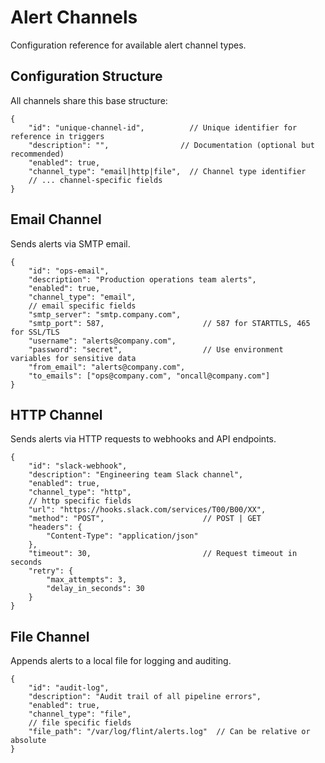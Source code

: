# Alert Channels

Configuration reference for available alert channel types.

## Configuration Structure

All channels share this base structure:

```jsonc
{
    "id": "unique-channel-id",          // Unique identifier for reference in triggers
    "description": "",                // Documentation (optional but recommended)
    "enabled": true,
    "channel_type": "email|http|file",  // Channel type identifier
    // ... channel-specific fields
}
```
## Email Channel

Sends alerts via SMTP email.

```jsonc
{
    "id": "ops-email",
    "description": "Production operations team alerts",
    "enabled": true,
    "channel_type": "email",
    // email specific fields
    "smtp_server": "smtp.company.com",
    "smtp_port": 587,                      // 587 for STARTTLS, 465 for SSL/TLS
    "username": "alerts@company.com",
    "password": "secret",                  // Use environment variables for sensitive data
    "from_email": "alerts@company.com",
    "to_emails": ["ops@company.com", "oncall@company.com"]
}
```

## HTTP Channel

Sends alerts via HTTP requests to webhooks and API endpoints.

```jsonc
{
    "id": "slack-webhook",
    "description": "Engineering team Slack channel",
    "enabled": true,
    "channel_type": "http",
    // http specific fields
    "url": "https://hooks.slack.com/services/T00/B00/XX",
    "method": "POST",                      // POST | GET
    "headers": {
        "Content-Type": "application/json"
    },
    "timeout": 30,                         // Request timeout in seconds
    "retry": {
        "max_attempts": 3,
        "delay_in_seconds": 30
    }
}
```

## File Channel

Appends alerts to a local file for logging and auditing.

```jsonc
{
    "id": "audit-log",
    "description": "Audit trail of all pipeline errors",
    "enabled": true,
    "channel_type": "file",
    // file specific fields
    "file_path": "/var/log/flint/alerts.log"  // Can be relative or absolute
}
```
